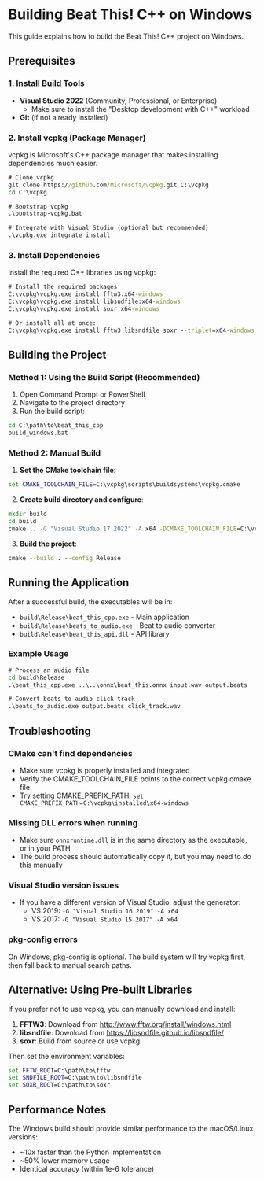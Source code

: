 # Building Beat This! C++ on Windows

This guide explains how to build the Beat This! C++ project on Windows.

## Prerequisites

### 1. Install Build Tools
- **Visual Studio 2022** (Community, Professional, or Enterprise)
  - Make sure to install the "Desktop development with C++" workload
- **Git** (if not already installed)

### 2. Install vcpkg (Package Manager)

vcpkg is Microsoft's C++ package manager that makes installing dependencies much easier.

```cmd
# Clone vcpkg
git clone https://github.com/Microsoft/vcpkg.git C:\vcpkg
cd C:\vcpkg

# Bootstrap vcpkg
.\bootstrap-vcpkg.bat

# Integrate with Visual Studio (optional but recommended)
.\vcpkg.exe integrate install
```

### 3. Install Dependencies

Install the required C++ libraries using vcpkg:

```cmd
# Install the required packages
C:\vcpkg\vcpkg.exe install fftw3:x64-windows
C:\vcpkg\vcpkg.exe install libsndfile:x64-windows  
C:\vcpkg\vcpkg.exe install soxr:x64-windows

# Or install all at once:
C:\vcpkg\vcpkg.exe install fftw3 libsndfile soxr --triplet=x64-windows
```

## Building the Project

### Method 1: Using the Build Script (Recommended)

1. Open Command Prompt or PowerShell
2. Navigate to the project directory
3. Run the build script:

```cmd
cd C:\path\to\beat_this_cpp
build_windows.bat
```

### Method 2: Manual Build

1. **Set the CMake toolchain file**:
```cmd
set CMAKE_TOOLCHAIN_FILE=C:\vcpkg\scripts\buildsystems\vcpkg.cmake
```

2. **Create build directory and configure**:
```cmd
mkdir build
cd build
cmake .. -G "Visual Studio 17 2022" -A x64 -DCMAKE_TOOLCHAIN_FILE=C:\vcpkg\scripts\buildsystems\vcpkg.cmake
```

3. **Build the project**:
```cmd
cmake --build . --config Release
```

## Running the Application

After a successful build, the executables will be in:
- `build\Release\beat_this_cpp.exe` - Main application
- `build\Release\beats_to_audio.exe` - Beat to audio converter
- `build\Release\beat_this_api.dll` - API library

### Example Usage

```cmd
# Process an audio file
cd build\Release
.\beat_this_cpp.exe ..\..\onnx\beat_this.onnx input.wav output.beats

# Convert beats to audio click track
.\beats_to_audio.exe output.beats click_track.wav
```

## Troubleshooting

### CMake can't find dependencies
- Make sure vcpkg is properly installed and integrated
- Verify the CMAKE_TOOLCHAIN_FILE points to the correct vcpkg cmake file
- Try setting CMAKE_PREFIX_PATH: `set CMAKE_PREFIX_PATH=C:\vcpkg\installed\x64-windows`

### Missing DLL errors when running
- Make sure `onnxruntime.dll` is in the same directory as the executable, or in your PATH
- The build process should automatically copy it, but you may need to do this manually

### Visual Studio version issues
- If you have a different version of Visual Studio, adjust the generator:
  - VS 2019: `-G "Visual Studio 16 2019" -A x64`
  - VS 2017: `-G "Visual Studio 15 2017" -A x64`

### pkg-config errors
On Windows, pkg-config is optional. The build system will try vcpkg first, then fall back to manual search paths.

## Alternative: Using Pre-built Libraries

If you prefer not to use vcpkg, you can manually download and install:

1. **FFTW3**: Download from http://www.fftw.org/install/windows.html
2. **libsndfile**: Download from https://libsndfile.github.io/libsndfile/
3. **soxr**: Build from source or use vcpkg

Then set the environment variables:
```cmd
set FFTW_ROOT=C:\path\to\fftw
set SNDFILE_ROOT=C:\path\to\libsndfile  
set SOXR_ROOT=C:\path\to\soxr
```

## Performance Notes

The Windows build should provide similar performance to the macOS/Linux versions:
- ~10x faster than the Python implementation
- ~50% lower memory usage
- Identical accuracy (within 1e-6 tolerance)